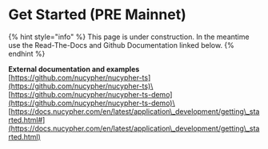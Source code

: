 # Get Started (PRE Mainnet)

{% hint style="info" %}
This page is under construction.  In the meantime use the Read-The-Docs and Github Documentation linked below.
{% endhint %}

**External documentation and examples**\
[https://github.com/nucypher/nucypher-ts](https://github.com/nucypher/nucypher-ts)\
[https://github.com/nucypher/nucypher-ts-demo](https://github.com/nucypher/nucypher-ts-demo)\
[https://docs.nucypher.com/en/latest/application\_development/getting\_started.html#](https://docs.nucypher.com/en/latest/application\_development/getting\_started.html)
